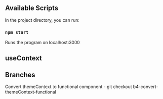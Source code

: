 

## Available Scripts

In the project directory, you can run:

### `npm start`

Runs the program on localhost:3000

## useContext 


## Branches
Convert themeContext to functional component -  git checkout b4-convert-themeContext-functional
